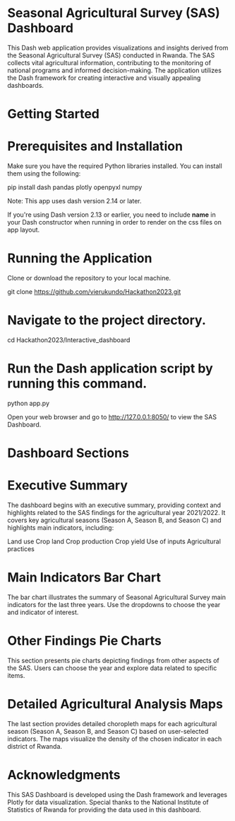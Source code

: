 # Seasonal Agricultural Survey (SAS) Dashboard

This Dash web application provides visualizations and insights derived from the Seasonal Agricultural Survey (SAS) conducted in Rwanda. The SAS collects vital agricultural information, contributing to the monitoring of national programs and informed decision-making. The application utilizes the Dash framework for creating interactive and visually appealing dashboards.

# Getting Started

# Prerequisites and Installation

Make sure you have the required Python libraries installed. You can install them using the following:

pip install dash pandas plotly openpyxl numpy

Note: This app uses dash version 2.14 or later.

If you're using Dash version 2.13 or earlier, you need to include __name__ in your Dash constructor when running in order to render on the css files on app layout.

# Running the Application

Clone or download the repository to your local machine.

git clone https://github.com/vierukundo/Hackathon2023.git

# Navigate to the project directory.

cd Hackathon2023/Interactive_dashboard

# Run the Dash application script by running this command.

python app.py

Open your web browser and go to http://127.0.0.1:8050/ to view the SAS Dashboard.

# Dashboard Sections

# Executive Summary

The dashboard begins with an executive summary, providing context and highlights related to the SAS findings for the agricultural year 2021/2022. It covers key agricultural seasons (Season A, Season B, and Season C) and highlights main indicators, including:

Land use
Crop land
Crop production
Crop yield
Use of inputs
Agricultural practices

# Main Indicators Bar Chart

The bar chart illustrates the summary of Seasonal Agricultural Survey main indicators for the last three years. Use the dropdowns to choose the year and indicator of interest.

# Other Findings Pie Charts

This section presents pie charts depicting findings from other aspects of the SAS. Users can choose the year and explore data related to specific items.

# Detailed Agricultural Analysis Maps

The last section provides detailed choropleth maps for each agricultural season (Season A, Season B, and Season C) based on user-selected indicators. The maps visualize the density of the chosen indicator in each district of Rwanda.


# Acknowledgments
This SAS Dashboard is developed using the Dash framework and leverages Plotly for data visualization. Special thanks to the National Institute of Statistics of Rwanda for providing the data used in this dashboard.
